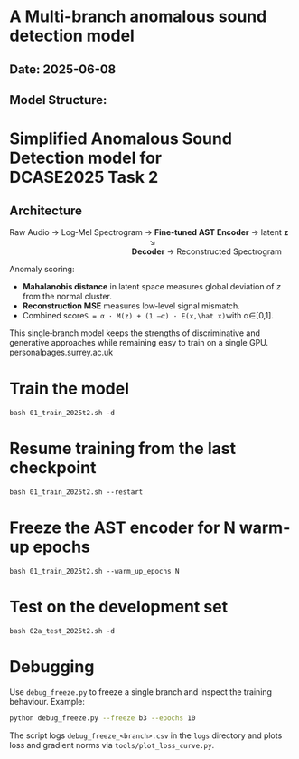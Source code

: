 # A Multi-branch anomalous sound detection model

## Date: 2025-06-08
## Model Structure:
Simplified Anomalous Sound Detection model for DCASE2025 Task 2
================================================================

Architecture
------------
Raw Audio → Log‑Mel Spectrogram → **Fine‑tuned AST Encoder** → latent **z**  
                                                               ↘            
                                                       **Decoder** → Reconstructed Spectrogram  

Anomaly scoring:
* **Mahalanobis distance** in latent space measures global deviation of *z* from the normal cluster.
* **Reconstruction MSE** measures low‑level signal mismatch.
* Combined score`S = α · M(z) + (1 –α) · E(x,\hat x)`with α∈[0,1].

This single‑branch model keeps the strengths of discriminative and generative
approaches while remaining easy to train on a single GPU.
personalpages.surrey.ac.uk

# Train the model
```bash 01_train_2025t2.sh -d```
# Resume training from the last checkpoint
```bash 01_train_2025t2.sh --restart```
# Freeze the AST encoder for N warm-up epochs
```bash 01_train_2025t2.sh --warm_up_epochs N```
# Test on the development set
```bash 02a_test_2025t2.sh -d```

# Debugging
Use `debug_freeze.py` to freeze a single branch and inspect the training behaviour. Example:

```bash
python debug_freeze.py --freeze b3 --epochs 10
```

The script logs `debug_freeze_<branch>.csv` in the `logs` directory and plots loss and gradient norms via `tools/plot_loss_curve.py`.
